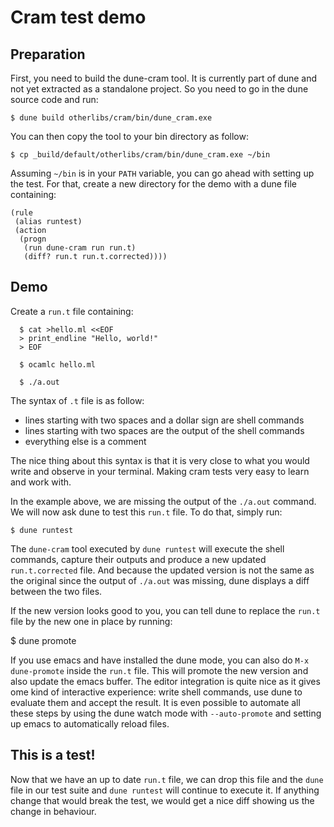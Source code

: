 Cram test demo
==============

Preparation
-----------

First, you need to build the dune-cram tool. It is currently part of
dune and not yet extracted as a standalone project. So you need to go
in the dune source code and run:

    $ dune build otherlibs/cram/bin/dune_cram.exe

You can then copy the tool to your bin directory as follow:

    $ cp _build/default/otherlibs/cram/bin/dune_cram.exe ~/bin

Assuming `~/bin` is in your `PATH` variable, you can go ahead with
setting up the test. For that, create a new directory for the demo
with a dune file containing:

```
(rule
 (alias runtest)
 (action
  (progn
   (run dune-cram run run.t)
   (diff? run.t run.t.corrected))))
```

Demo
----

Create a `run.t` file containing:

```
  $ cat >hello.ml <<EOF
  > print_endline "Hello, world!"
  > EOF

  $ ocamlc hello.ml

  $ ./a.out
```

The syntax of `.t` file is as follow:

- lines starting with two spaces and a dollar sign are shell commands
- lines starting with two spaces are the output of the shell commands
- everything else is a comment

The nice thing about this syntax is that it is very close to what you
would write and observe in your terminal.  Making cram tests very easy
to learn and work with.

In the example above, we are missing the output of the `./a.out`
command. We will now ask dune to test this `run.t` file. To do that,
simply run:

    $ dune runtest

The `dune-cram` tool executed by `dune runtest` will execute the shell
commands, capture their outputs and produce a new updated
`run.t.corrected` file. And because the updated version is not the
same as the original since the output of `./a.out` was missing, dune
displays a diff between the two files.

If the new version looks good to you, you can tell dune to replace the
`run.t` file by the new one in place by running:

   $ dune promote

If you use emacs and have installed the dune mode, you can also do
`M-x dune-promote` inside the `run.t` file. This will promote the new
version and also update the emacs buffer. The editor integration is
quite nice as it gives ome kind of interactive experience: write shell
commands, use dune to evaluate them and accept the result. It is even
possible to automate all these steps by using the dune watch mode with
`--auto-promote` and setting up emacs to automatically reload files.

This is a test!
---------------

Now that we have an up to date `run.t` file, we can drop this file and
the `dune` file in our test suite and `dune runtest` will continue to
execute it. If anything change that would break the test, we would get
a nice diff showing us the change in behaviour.



